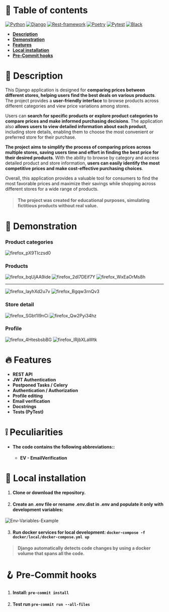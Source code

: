 # 📖 Table of contents

[![Python](https://img.shields.io/badge/Python-3.11.2-3777A7?style=flat-square)](https://www.python.org/)
[![Django](https://img.shields.io/badge/Django-4.2.1-103E2E?style=flat-square)](https://www.djangoproject.com/)
[![Rest-framework](https://img.shields.io/badge/Rest--framework-3.14.0-7F2D2D?style=flat-square)](https://www.django-rest-framework.org/)
[![Poetry](https://img.shields.io/badge/Poetry-1.5.1-0992E1?style=flat-square)](https://python-poetry.org/)
[![Pytest](https://img.shields.io/badge/Pytest-Passed-2dad3f?style=flat-square)](https://docs.pytest.org/en/7.4.x/)
[![Black](https://img.shields.io/badge/Style-Black-black?style=flat-square)](https://black.readthedocs.io/en/stable/)

<ul>
  <li>
    <b>
      <a href="#-description">Description</a>
    </b>
  </li>
  <li>
    <b>
      <a href="#-demonstration">Demonstration</a>
    </b>
  </li>
  <li>
    <b>
      <a href="#-features">Features</a>
    </b>
  </li>
  <li>
    <b>
      <a href="#-local-installation">Local installation</a>
    </b>
  </li>
  <li>
    <b>
      <a href="#-pre-commit-hooks">Pre-Commit hooks</a>
    </b>
  </li>
</ul>

# 📃 Description

This Django application is designed for **comparing prices between different stores, helping users find the best
deals on various products**. The project provides a **user-friendly interface** to browse products across different
categories and view price variations among stores.

Users can **search for specific products or explore product categories to compare prices and make informed purchasing
decisions**. The application also **allows users to view detailed information about each product**, including store
details, enabling them to choose the most convenient or preferred store for their purchase.

**The project aims to simplify the process of comparing prices across multiple stores, saving users time and effort in
finding the best price for their desired products**. With the ability to browse by category and access detailed product
and store information, **users can easily identify the most competitive prices and make cost-effective purchasing
choices**.

Overall, this application provides a valuable tool for consumers to find the most favorable prices and maximize their
savings while shopping across different stores for a wide range of products.

> #### The project was created for educational purposes, simulating fictitious products without real value.

# 🌄 Demonstration

### Product categories

![firefox_pX9TIczsd0](https://github.com/FCTL3314/StoreTracker/assets/97694131/0a317d57-0ede-492e-96f6-ec11aa65ab57)

### Products

![firefox_bqUjAA9ide](https://github.com/FCTL3314/StoreTracker/assets/97694131/fd7127c4-67b4-4e47-9255-484a135c6564)
![firefox_2dl7DEif7Y](https://github.com/FCTL3314/StoreTracker/assets/97694131/b65f226a-31af-4d84-8cf9-cc7682174a99)
![firefox_WxEaOrMs8h](https://github.com/FCTL3314/StoreTracker/assets/97694131/6f451ff2-662e-4295-a82e-ab3cdaad8be5)

<hr/>

![firefox_layhXd2u7v](https://github.com/FCTL3314/StoreTracker/assets/97694131/5d1de7aa-ec12-445a-a29d-1d27108d793d)
![firefox_Bgqw3rnQv3](https://github.com/FCTL3314/StoreTracker/assets/97694131/cd68ed5b-86fd-484e-b8ad-aadef8fd6136)

### Store detail

![firefox_SGbt1I9nCi](https://github.com/FCTL3314/StoreTracker/assets/97694131/f31c0e2f-2ebb-422a-943a-55072dab0530)
![firefox_Qw2Pyi34hz](https://github.com/FCTL3314/StoreTracker/assets/97694131/7ee295c8-fcf6-489f-ad57-68a55a298030)

### Profile

![firefox_4HtesbsbBG](https://github.com/FCTL3314/StoreTracker/assets/97694131/7e404765-9adf-4505-b8d2-302eb7952e53)
![firefox_IRjbXLaWtk](https://github.com/FCTL3314/StoreTracker/assets/97694131/99094345-4b41-4acc-b5c4-247e17031c0b)


# 🔥 Features

* **REST API**
* **JWT Authentication**
* **Postponed Tasks / Celery**
* **Authentication / Authorization**
* **Profile editing**
* **Email verification**
* **Docstrings**
* **Tests (PyTest)**

# ❕ Peculiarities

* #### The code contains the following abbreviations::
  * **EV - EmailVerification**

# 💽 Local installation
1. #### Clone or download the repository.
2. #### Create an .env file or rename .env.dist in .env and populate it only with development variables:
  ![Env-Variables-Example](https://github.com/FCTL3314/StoreTracker-Backend/assets/97694131/015be672-f847-48ea-b409-27ab2ff03b48)

3. #### Run docker services for local development: `docker-compose -f docker/local/docker-compose.yml up`

> #### Django automatically detects code changes by using a docker volume that spans all the code.

# 🪝 Pre-Commit hooks
1. #### Install: `pre-commit install`
2. #### Test run `pre-commit run --all-files`
